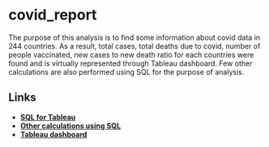 # **covid_report**
The purpose of this analysis is to find some information about covid data in 244 countries. As a result, total cases, total deaths due to covid, number of 
people vaccinated, new cases to new death ratio for each countries were found and is virtually represented through Tableau dashboard. Few other calculations are 
also performed using SQL for the purpose of analysis.

## **Links**
+ [**SQL for Tableau**](https://github.com/loghasuha/covid_report/blob/main/SQLQueryTableau.sql)
+ [**Other calculations using SQL**](https://github.com/loghasuha/covid_report/blob/main/SQLQuery.sql)
+ [**Tableau dashboard**](https://public.tableau.com/app/profile/logha.sundari/viz/covid_analysis_16824738974460/Dashboard2)
